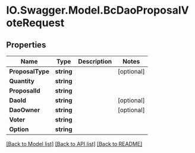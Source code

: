 # IO.Swagger.Model.BcDaoProposalVoteRequest
## Properties

Name | Type | Description | Notes
------------ | ------------- | ------------- | -------------
**ProposalType** | **string** |  | [optional] 
**Quantity** | **string** |  | 
**ProposalId** | **string** |  | 
**DaoId** | **string** |  | [optional] 
**DaoOwner** | **string** |  | [optional] 
**Voter** | **string** |  | 
**Option** | **string** |  | 

[[Back to Model list]](../README.md#documentation-for-models) [[Back to API list]](../README.md#documentation-for-api-endpoints) [[Back to README]](../README.md)

